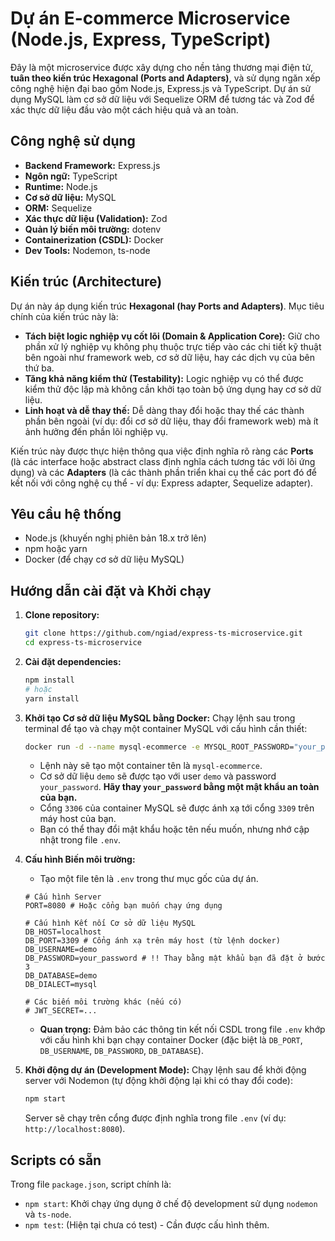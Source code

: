 # Dự án E-commerce Microservice (Node.js, Express, TypeScript)

Đây là một microservice được xây dựng cho nền tảng thương mại điện tử, **tuân theo kiến trúc Hexagonal (Ports and Adapters)**, và sử dụng ngăn xếp công nghệ hiện đại bao gồm Node.js, Express.js và TypeScript. Dự án sử dụng MySQL làm cơ sở dữ liệu với Sequelize ORM để tương tác và Zod để xác thực dữ liệu đầu vào một cách hiệu quả và an toàn.

## Công nghệ sử dụng

* **Backend Framework:** Express.js
* **Ngôn ngữ:** TypeScript
* **Runtime:** Node.js
* **Cơ sở dữ liệu:** MySQL
* **ORM:** Sequelize
* **Xác thực dữ liệu (Validation):** Zod
* **Quản lý biến môi trường:** dotenv
* **Containerization (CSDL):** Docker
* **Dev Tools:** Nodemon, ts-node

## Kiến trúc (Architecture)

Dự án này áp dụng kiến trúc **Hexagonal (hay Ports and Adapters)**. Mục tiêu chính của kiến trúc này là:

* **Tách biệt logic nghiệp vụ cốt lõi (Domain & Application Core):** Giữ cho phần xử lý nghiệp vụ không phụ thuộc trực tiếp vào các chi tiết kỹ thuật bên ngoài như framework web, cơ sở dữ liệu, hay các dịch vụ của bên thứ ba.
* **Tăng khả năng kiểm thử (Testability):** Logic nghiệp vụ có thể được kiểm thử độc lập mà không cần khởi tạo toàn bộ ứng dụng hay cơ sở dữ liệu.
* **Linh hoạt và dễ thay thế:** Dễ dàng thay đổi hoặc thay thế các thành phần bên ngoài (ví dụ: đổi cơ sở dữ liệu, thay đổi framework web) mà ít ảnh hưởng đến phần lõi nghiệp vụ.

Kiến trúc này được thực hiện thông qua việc định nghĩa rõ ràng các **Ports** (là các interface hoặc abstract class định nghĩa cách tương tác với lõi ứng dụng) và các **Adapters** (là các thành phần triển khai cụ thể các port đó để kết nối với công nghệ cụ thể - ví dụ: Express adapter, Sequelize adapter).

## Yêu cầu hệ thống

* Node.js (khuyến nghị phiên bản 18.x trở lên)
* npm hoặc yarn
* Docker (để chạy cơ sở dữ liệu MySQL)

## Hướng dẫn cài đặt và Khởi chạy

1.  **Clone repository:**
    ```bash
    git clone https://github.com/ngiad/express-ts-microservice.git
    cd express-ts-microservice
    ```

2.  **Cài đặt dependencies:**
    ```bash
    npm install
    # hoặc
    yarn install
    ```

3.  **Khởi tạo Cơ sở dữ liệu MySQL bằng Docker:**
    Chạy lệnh sau trong terminal để tạo và chạy một container MySQL với cấu hình cần thiết:
    ```bash
    docker run -d --name mysql-ecommerce -e MYSQL_ROOT_PASSWORD="your_password" -e MYSQL_USER="demo" -e MYSQL_PASSWORD="your_password" -e MYSQL_DATABASE="demo" -p 3309:3306 bitnami/mysql:8.0
    ```
    * Lệnh này sẽ tạo một container tên là `mysql-ecommerce`.
    * Cơ sở dữ liệu `demo` sẽ được tạo với user `demo` và password `your_password`. **Hãy thay `your_password` bằng một mật khẩu an toàn của bạn.**
    * Cổng `3306` của container MySQL sẽ được ánh xạ tới cổng `3309` trên máy host của bạn.
    * Bạn có thể thay đổi mật khẩu hoặc tên nếu muốn, nhưng nhớ cập nhật trong file `.env`.

4.  **Cấu hình Biến môi trường:**
    * Tạo một file tên là `.env` trong thư mục gốc của dự án.

    ```env
    # Cấu hình Server
    PORT=8080 # Hoặc cổng bạn muốn chạy ứng dụng

    # Cấu hình Kết nối Cơ sở dữ liệu MySQL
    DB_HOST=localhost
    DB_PORT=3309 # Cổng ánh xạ trên máy host (từ lệnh docker)
    DB_USERNAME=demo
    DB_PASSWORD=your_password # !! Thay bằng mật khẩu bạn đã đặt ở bước 3
    DB_DATABASE=demo
    DB_DIALECT=mysql

    # Các biến môi trường khác (nếu có)
    # JWT_SECRET=...
    ```
    * **Quan trọng:** Đảm bảo các thông tin kết nối CSDL trong file `.env` khớp với cấu hình khi bạn chạy container Docker (đặc biệt là `DB_PORT`, `DB_USERNAME`, `DB_PASSWORD`, `DB_DATABASE`).
    
5.  **Khởi động dự án (Development Mode):**
    Chạy lệnh sau để khởi động server với Nodemon (tự động khởi động lại khi có thay đổi code):
    ```bash
    npm start
    ```
    Server sẽ chạy trên cổng được định nghĩa trong file `.env` (ví dụ: `http://localhost:8080`).

## Scripts có sẵn

Trong file `package.json`, script chính là:

* `npm start`: Khởi chạy ứng dụng ở chế độ development sử dụng `nodemon` và `ts-node`.
* `npm test`: (Hiện tại chưa có test) - Cần được cấu hình thêm.
